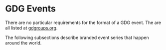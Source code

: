 # GDG Events

There are no particular requirements for the format of a GDG event. The are all listed at [gdgroups.org](http://gdgroups.org).

The following subsections describe branded event series that happen around the world.

